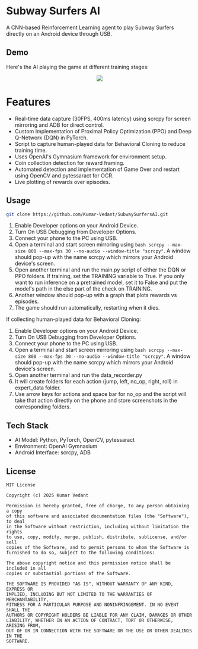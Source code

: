 # Subway Surfers AI

A CNN-based Reinforcement Learning agent to play Subway Surfers directly on an Android device through USB.

## Demo

Here's the AI playing the game at different training stages:
<p align="center">
  <img src="demo/demo.gif"/>
</p>

# Features

- Real-time data capture (30FPS, 400ms latency) using scrcpy for screen mirroring and ADB for direct control.
- Custom Implementation of Proximal Policy Optimization (PPO) and Deep Q-Network (DQN) in PyTorch.
- Script to capture human-played data for Behavioral Cloning to reduce training time.
- Uses OpenAI's Gymnasium framework for environment setup.
- Coin collection detection for reward framing.
- Automated detection and implementation of Game Over and restart using OpenCV and pytessaract for OCR.
- Live plotting of rewards over episodes.

## Usage

```bash
git clone https://github.com/Kumar-Vedant/SubwaySurfersAI.git
```

1. Enable Developer options on your Android Device.
2. Turn On USB Debugging from Developer Options.
3. Connect your phone to the PC using USB.
4. Open a terminal and start screen mirroring using `bash scrcpy --max-size 800 --max-fps 30 --no-audio --window-title "scrcpy"`. A window should pop-up with the name scrcpy which mirrors your Android device's screen.
5. Open another terminal and run the main.py script of either the DQN or PPO folders. If training, set the TRAINING variable to True. If you only want to run inference on a pretrained model, set it to False and put the model's path in the else part of the check on TRAINING.
6. Another window should pop-up with a graph that plots rewards vs episodes.
7. The game should run automatically, restarting when it dies.

If collecting human-played data for Behavioral Cloning:

1. Enable Developer options on your Android Device.
2. Turn On USB Debugging from Developer Options.
3. Connect your phone to the PC using USB.
4. Open a terminal and start screen mirroring using `bash scrcpy --max-size 800 --max-fps 30 --no-audio --window-title "scrcpy"`. A window should pop-up with the name scrcpy which mirrors your Android device's screen.
5. Open another terminal and run the data_recorder.py
6. It will create folders for each action (jump, left, no_op, right, roll) in expert_data folder.
7. Use arrow keys for actions and space bar for no_op and the script will take that action directly on the phone and store screenshots in the corresponding folders.

## Tech Stack

- AI Model: Python, PyTorch, OpenCV, pytessaract
- Environment: OpenAI Gymnasium
- Android Interface: scrcpy, ADB


## License

```
MIT License

Copyright (c) 2025 Kumar Vedant

Permission is hereby granted, free of charge, to any person obtaining a copy
of this software and associated documentation files (the "Software"), to deal
in the Software without restriction, including without limitation the rights
to use, copy, modify, merge, publish, distribute, sublicense, and/or sell
copies of the Software, and to permit persons to whom the Software is
furnished to do so, subject to the following conditions:

The above copyright notice and this permission notice shall be included in all
copies or substantial portions of the Software.

THE SOFTWARE IS PROVIDED "AS IS", WITHOUT WARRANTY OF ANY KIND, EXPRESS OR
IMPLIED, INCLUDING BUT NOT LIMITED TO THE WARRANTIES OF MERCHANTABILITY,
FITNESS FOR A PARTICULAR PURPOSE AND NONINFRINGEMENT. IN NO EVENT SHALL THE
AUTHORS OR COPYRIGHT HOLDERS BE LIABLE FOR ANY CLAIM, DAMAGES OR OTHER
LIABILITY, WHETHER IN AN ACTION OF CONTRACT, TORT OR OTHERWISE, ARISING FROM,
OUT OF OR IN CONNECTION WITH THE SOFTWARE OR THE USE OR OTHER DEALINGS IN THE
SOFTWARE.
```
